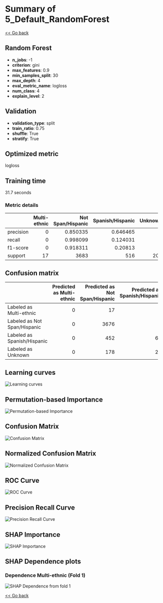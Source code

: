# Summary of 5_Default_RandomForest

[<< Go back](../README.md)


## Random Forest
- **n_jobs**: -1
- **criterion**: gini
- **max_features**: 0.9
- **min_samples_split**: 30
- **max_depth**: 4
- **eval_metric_name**: logloss
- **num_class**: 4
- **explain_level**: 2

## Validation
 - **validation_type**: split
 - **train_ratio**: 0.75
 - **shuffle**: True
 - **stratify**: True

## Optimized metric
logloss

## Training time

31.7 seconds

### Metric details
|           |   Multi-ethnic |   Not Span/Hispanic |   Spanish/Hispanic |   Unknown |   accuracy |   macro avg |   weighted avg |   logloss |
|:----------|---------------:|--------------------:|-------------------:|----------:|-----------:|------------:|---------------:|----------:|
| precision |              0 |            0.850335 |           0.646465 |         0 |   0.845771 |    0.3742   |       0.783664 |  0.418331 |
| recall    |              0 |            0.998099 |           0.124031 |         0 |   0.845771 |    0.280533 |       0.845771 |  0.418331 |
| f1-score  |              0 |            0.918311 |           0.20813  |         0 |   0.845771 |    0.28161  |       0.789131 |  0.418331 |
| support   |             17 |         3683        |         516        |       206 |   0.845771 | 4422        |    4422        |  0.418331 |


## Confusion matrix
|                              |   Predicted as Multi-ethnic |   Predicted as Not Span/Hispanic |   Predicted as Spanish/Hispanic |   Predicted as Unknown |
|:-----------------------------|----------------------------:|---------------------------------:|--------------------------------:|-----------------------:|
| Labeled as Multi-ethnic      |                           0 |                               17 |                               0 |                      0 |
| Labeled as Not Span/Hispanic |                           0 |                             3676 |                               7 |                      0 |
| Labeled as Spanish/Hispanic  |                           0 |                              452 |                              64 |                      0 |
| Labeled as Unknown           |                           0 |                              178 |                              28 |                      0 |

## Learning curves
![Learning curves](learning_curves.png)

## Permutation-based Importance
![Permutation-based Importance](permutation_importance.png)
## Confusion Matrix

![Confusion Matrix](confusion_matrix.png)


## Normalized Confusion Matrix

![Normalized Confusion Matrix](confusion_matrix_normalized.png)


## ROC Curve

![ROC Curve](roc_curve.png)


## Precision Recall Curve

![Precision Recall Curve](precision_recall_curve.png)



## SHAP Importance
![SHAP Importance](shap_importance.png)

## SHAP Dependence plots

### Dependence Multi-ethnic (Fold 1)
![SHAP Dependence from fold 1](learner_fold_0_shap_dependence_class_Multi-ethnic.png)

[<< Go back](../README.md)
